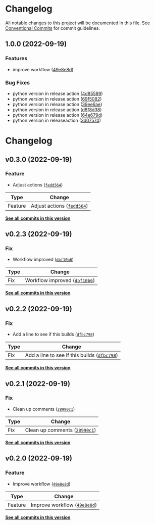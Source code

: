 # Changelog

All notable changes to this project will be documented in this file. See
[Conventional Commits](https://conventionalcommits.org) for commit guidelines.

## 1.0.0 (2022-09-19)


### Features

* improve workflow ([49e8e8d](https://github.com/miigotu/scmaintools/commit/49e8e8d003be2f7985ef458f770ab17f95e46725))


### Bug Fixes

* python version in release action ([4d85589](https://github.com/miigotu/scmaintools/commit/4d85589b506ec5c5d5f5f7a9813204c884251e74))
* python version in release action ([69f5082](https://github.com/miigotu/scmaintools/commit/69f5082add7e4388e748f19c50e9e3b6e1db0901))
* python version in release action ([39ee6ae](https://github.com/miigotu/scmaintools/commit/39ee6ae9957aa9712d8c60cee7a793c02e0d0eea))
* python version in release action ([d8f8d38](https://github.com/miigotu/scmaintools/commit/d8f8d3819d5b0a8089069be2cb46887334d40821))
* python version in release action ([64e679d](https://github.com/miigotu/scmaintools/commit/64e679deeb448d699fb51afcc1f02d33da2ed935))
* python version in releaseaction ([3d07574](https://github.com/miigotu/scmaintools/commit/3d075749cce85a99fd9271ade1fdc0cee7b03241))

# Changelog

<!--next-version-placeholder-->

## v0.3.0 (2022-09-19)
### Feature
* Adjust actions ([`fedd564`](https://github.com/miigotu/scmaintools/commit/fedd564283e7bc66859a78fd163ea4ea30f1f496))

| Type | Change |
| --- | --- |
| Feature | Adjust actions ([`fedd564`](https://github.com/miigotu/scmaintools/commit/fedd564283e7bc66859a78fd163ea4ea30f1f496)) |

**[See all commits in this version](https://github.com/miigotu/scmaintools/compare/0.2.3...0.3.0)**

## v0.2.3 (2022-09-19)
### Fix
* Workflow improved ([`dbf10b6`](https://github.com/miigotu/scmaintools/commit/dbf10b615d22f4171c3b246716333aae71f6a983))

| Type | Change |
| --- | --- |
| Fix | Workflow improved ([`dbf10b6`](https://github.com/miigotu/scmaintools/commit/dbf10b615d22f4171c3b246716333aae71f6a983)) |

**[See all commits in this version](https://github.com/miigotu/scmaintools/compare/0.2.2...0.2.3)**

## v0.2.2 (2022-09-19)
### Fix
* Add a line to see if this builds ([`dfbc798`](https://github.com/miigotu/scmaintools/commit/dfbc798bc23c0561c6b0c9cb9da0406fa3f2b989))

| Type | Change |
| --- | --- |
| Fix | Add a line to see if this builds ([`dfbc798`](https://github.com/miigotu/scmaintools/commit/dfbc798bc23c0561c6b0c9cb9da0406fa3f2b989)) |

**[See all commits in this version](https://github.com/miigotu/scmaintools/compare/0.2.1...0.2.2)**

## v0.2.1 (2022-09-19)
### Fix
* Clean up comments ([`28990c1`](https://github.com/miigotu/scmaintools/commit/28990c1dca9de5741900e5cd2ec8d51f37924004))

| Type | Change |
| --- | --- |
| Fix | Clean up comments ([`28990c1`](https://github.com/miigotu/scmaintools/commit/28990c1dca9de5741900e5cd2ec8d51f37924004)) |

**[See all commits in this version](https://github.com/miigotu/scmaintools/compare/0.2.0...0.2.1)**

## v0.2.0 (2022-09-19)
### Feature
* Improve workflow ([`49e8e8d`](https://github.com/miigotu/scmaintools/commit/49e8e8d003be2f7985ef458f770ab17f95e46725))

| Type | Change |
| --- | --- |
| Feature | Improve workflow ([`49e8e8d`](https://github.com/miigotu/scmaintools/commit/49e8e8d003be2f7985ef458f770ab17f95e46725)) |

**[See all commits in this version](https://github.com/miigotu/scmaintools/compare/0.1.0...0.2.0)**
